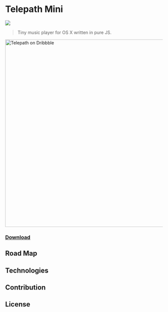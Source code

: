 # Telepath Mini 

[![](http://img.shields.io/badge/Status-In%20Progress-green.svg?style=flat)](https://github.com/voronianski/telepath-mini/commits/master)

> Tiny music player for OS X written in pure JS.

<img src="https://dl.dropboxusercontent.com/u/100463011/telepath-dribbble-promo.png" alt="Telepath on Dribbble" width="600">

### [Download](http://labs.voronianski.com/get-telepath-mini)

## Road Map

## Technologies

## Contribution

## License
